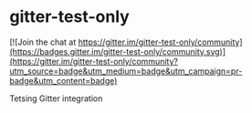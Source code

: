 # gitter-test-only

[![Join the chat at https://gitter.im/gitter-test-only/community](https://badges.gitter.im/gitter-test-only/community.svg)](https://gitter.im/gitter-test-only/community?utm_source=badge&utm_medium=badge&utm_campaign=pr-badge&utm_content=badge)

Tetsing Gitter integration
